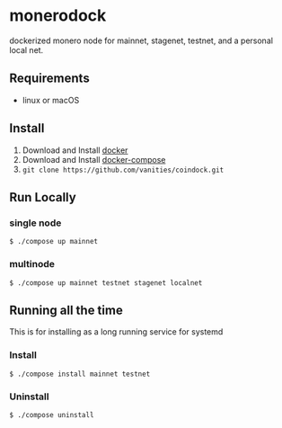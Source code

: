 # monerodock

dockerized monero node for mainnet, stagenet, testnet, and a personal local net.


## Requirements

- linux or macOS


## Install

1. Download and Install [docker](https://docs.docker.com/get-docker/)
2. Download and Install [docker-compose](https://docs.docker.com/compose/install/)
3. `git clone https://github.com/vanities/coindock.git`


## Run Locally

### single node

```
$ ./compose up mainnet
```

### multinode

```
$ ./compose up mainnet testnet stagenet localnet
```

## Running all the time

This is for installing as a long running service for systemd


### Install

```
$ ./compose install mainnet testnet
```


### Uninstall

```
$ ./compose uninstall
```
